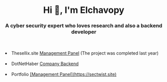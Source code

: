 <h1 align="center">Hi 👋, I'm Elchavopy</h1>
<h3 align="center">A cyber security expert who loves research and also a backend developer</h3><br><br>

<li>Thesellix.site <a href="https://thesellix.site">Management Panel</a> (The project was completed last year) </li><br>
<li>DotNetHaber <a href="https://dotnethaber.com">Company Backend</a> </li><br>
<li>Portfolio <a href="https://sectwist.site">[Management Panel](https://sectwist.site)</a> </li><br>

  
